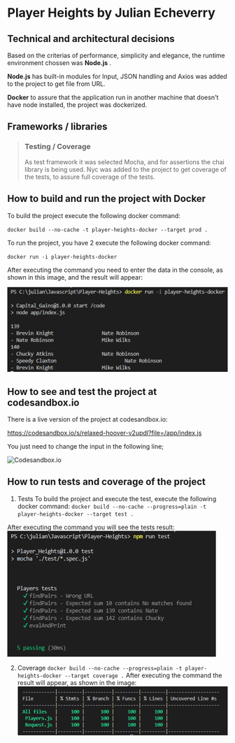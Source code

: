 # Player Heights by Julian Echeverry

## Technical and architectural decisions

Based on the criterias of performance, simplicity and elegance, the runtime environment chossen was **Node.js** .

**Node.js** has built-in modules for Input, JSON handling and Axios was added to the project to get file from URL.

**Docker** to assure that the application run in another machine that doesn't have node installed, the project was dockerized.

## Frameworks / libraries

>### Testing / Coverage
>As test framework it was selected Mocha, and for assertions the chai library is being used.
>Nyc was added to the project to get coverage of the tests, to assure full coverage of the tests.

## How to build and run the project with Docker

To build the project execute the following docker command:

`docker build --no-cache -t player-heights-docker --target prod .`

To run the project, you have 2 execute the following docker command:

`docker run -i player-heights-docker`

After executing the command you need to enter the data in the console, as shown in this image, and the result will appear:<br/>

![Line by Line](/documentation/linebyline.png "Line by Line")

## How to see and test the project at codesandbox.io

There is a live version of the project at codesandbox.io:

https://codesandbox.io/s/relaxed-hoover-v2updl?file=/app/index.js

You just need to change the input in the following line;

![Codesandbox.io](/documentation/codesandbox.gif "Codesandbox.io")

## How to run tests and coverage of the project

1. Tests
To build the project and execute the test, execute the following docker command:
`docker build --no-cache --progress=plain -t player-heights-docker --target test .`

After executing the command you will see the tests result:
![Tests](/documentation/tests.png "tests")

2. Coverage
`docker build --no-cache --progress=plain -t player-heights-docker --target coverage .`
After executing the command the result will appear, as shown in the image:
![Coverage](/documentation/coverage.png "Coverage")

